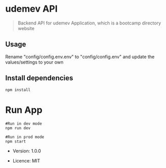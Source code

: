 # udemev API

> Backend API for udemev Application, which is a bootcamp directory website

## Usage

Rename "config/config.env.env" to "config/config.env" and update the values/settings to your own

## Install dependencies

```
npm install
```

# Run App

```
#Run in dev mode
npm run dev

#Run in prod mode
npm start
```

- Version: 1.0.0

- Licence: MIT
